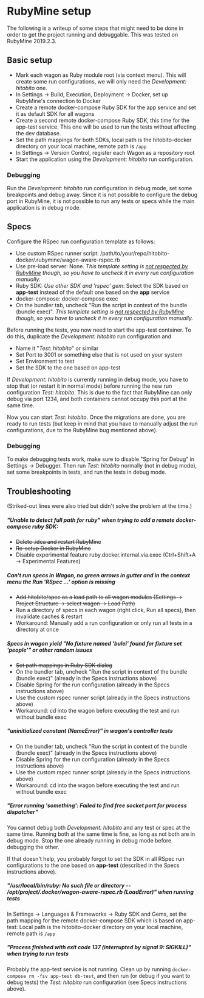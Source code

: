 # RubyMine setup

The following is a writeup of some steps that might need to be done in order to get the project running and debuggable.
This was tested on RubyMine 2019.2.3.

## Basic setup
* Mark each wagon as Ruby module root (via context menu). This will create some run configurations, we will only need the *Development: hitobito* one.
* In Settings -> Build, Execution, Deployment -> Docker, set up RubyMine's connection to Docker
* Create a remote docker-compose Ruby SDK for the app service and set it as default SDK for all wagons
* Create a second remote docker-compose Ruby SDK, this time for the app-test service. This one will be used to run the tests without affecting the dev database.
* Set the path mappings for both SDKs, local path is the hitobito-docker directory on your local machine, remote path is `/app`
* In Settings -> Version Control, register each Wagon as a repository root
* Start the application using the *Development: hitobito* run configuration.

### Debugging
Run the *Development: hitobito* run configuration in debug mode, set some breakpoints and debug away.
Since it is not possible to configure the debug port in RubyMine, it is not possible to run any tests or specs while the main application is in debug mode.

## Specs
Configure the RSpec run configuration template as follows:
* Use custom RSpec runner script: /path/to/your/repo/hitobito-docker/.rubymine/wagon-aware-rspec.rb
* Use pre-load server: None. *This template setting is [not respected by RubyMine](https://youtrack.jetbrains.com/issue/RUBY-16779) though, so you have to uncheck it in every run configuration manually.*
* Ruby SDK: *Use other SDK and 'rspec' gem*: Select the SDK based on **app-test** instead of the default one based on the **app** service
* docker-compose: docker-compose exec
* On the bundler tab, uncheck "Run the script in context of the bundle (bundle exec)". *This template setting is [not respected by RubyMine](https://youtrack.jetbrains.com/issue/RUBY-16779) though, so you have to uncheck it in every run configuration manually.*

Before running the tests, you now need to start the app-test container.
To do this, duplicate the *Development: hitobito* run configuration and
* Name it "*Test: hitobito*" or similar
* Set Port to 3001 or something else that is not used on your system
* Set Environment to test
* Set the SDK to the one based on app-test

If *Development: hitobito* is currently running in debug mode, you have to stop that (or restart it in normal mode) before running the new run configuration *Test: hitobito*.
This is due to the fact that RubyMine can only debug via port 1234, and both containers cannot occupy this port at the same time.

Now you can start *Test: hitobito*.
Once the migrations are done, you are ready to run tests (but keep in mind that you have to manually adjust the run configurations, due to the RubyMine bug mentioned above).

### Debugging
To make debugging tests work, make sure to disable "Spring for Debug" in Settings -> Debugger.
Then run *Test: hitobito* normally (not in debug mode), set some breakpoints in tests, and run the tests in debug mode.

## Troubleshooting
(Striked-out lines were also tried but didn't solve the problem at the time.)

##### "Unable to detect full path for ruby" when trying to add a remote docker-compose ruby SDK:
* ~~Delete .idea and restart RubyMine~~
* ~~Re-setup Docker in RubyMine~~
* Disable experimental feature ruby.docker.internal.via.exec (Ctrl+Shift+A -> Experimental Features)

##### Can't run specs in Wagon, no green arrows in gutter and in the context menu the Run 'RSpec ...' option is missing
* ~~Add hitobito/spec as a load path to all wagon modules (Settings -> Project Structure -> select wagon -> Load Path)~~
* Run a directory of specs in each wagon (right click, Run all specs), then invalidate caches & restart
* Workaround: Manually add a run configuration or only run all tests in a directory at once

##### Specs in wagon yield "No fixture named 'bulei' found for fixture set 'people'" or other random issues
* ~~Set path mappings in Ruby SDK dialog~~
* On the bundler tab, uncheck "Run the script in context of the bundle (bundle exec)" (already in the Specs instructions above)
* Disable Spring for the run configuration (already in the Specs instructions above)
* Use the custom rspec runner script (already in the Specs instructions above)
* Workaround: cd into the wagon before executing the test and run without bundle exec

##### "uninitialized constant <some controller name> (NameError)" in wagon's controller tests
* On the bundler tab, uncheck "Run the script in context of the bundle (bundle exec)" (already in the Specs instructions above)
* Disable Spring for the run configuration (already in the Specs instructions above)
* Use the custom rspec runner script (already in the Specs instructions above)
* Workaround: cd into the wagon before executing the test and run without bundle exec

##### "Error running 'something': Failed to find free socket port for process dispatcher"
You cannot debug both *Development: hitobito* and any test or spec at the same time.
Running both at the same time is fine, as long as not both are in debug mode.
Stop the one already running in debug mode before debugging the other.

If that doesn't help, you probably forgot to set the SDK in all RSpec run configurations to the one based on **app-test** (described in the Specs instructions above).

##### "/usr/local/bin/ruby: No such file or directory -- /opt/project/.docker/wagon-aware-rspec.rb (LoadError)" when running tests
In Settings -> Languages & Frameworks -> Ruby SDK and Gems, set the path mapping for the remote docker-compose SDK which is based on app-test:
Local path is the hitobito-docker directory on your local machine, remote path is `/app`

##### "Process finished with exit code 137 (interrupted by signal 9: SIGKILL)" when trying to run tests
Probably the app-test service is not running.
Clean up by running `docker-compose rm -fsv app-test db-test`, and then run (or debug if you want to debug tests) the *Test: hitobito* run configuration (see Specs instructions above).
